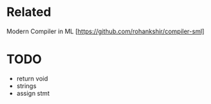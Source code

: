Related
=======
Modern Compiler in ML [https://github.com/rohankshir/compiler-sml]

TODO
====
* return void
* strings
* assign stmt
